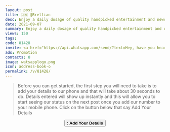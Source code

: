 ```yaml
---
layout: post
title: 🇯🇲 @Brellian 
desc: Enjoy a daily dosage of quality handpicked entertainment and news Via our WhatsApp Status updates
date: 2021-09-07
summary: Enjoy a daily dosage of quality handpicked entertainment and upto 90 % discount off local deals Via your whatsApp status, Brellian iD code is 81428 a proud member since
views: 150
tags: 
code: 81428
invite: <a href="https://api.whatsapp.com/send/?text=Hey, have you heard about this WhatsApp TV. Check out their website https://www.watsapp.tv and if you want to join use my code 81428 because I'm a member" class="page-scroll">Invite Friends</a>
ads: Promotion
contacts: 8
image: watsapplogo.png
icon: address-book-o
permalink: /v/81428/
---
```



>Before you can get started, the first step you will need to take is to add your details to our phone and that will take about 30 seconds to do. Details entered will show up instantly and this will allow you to start seeing our status on the next post once you add our number to your mobile phone. Click on the button below that say Add Your Details
   
<center><a href="/v/81428/signup" class="page-scroll"><button class="btn btn-outline btn-xl" id="#signup"><strong><i class="fa fa-address-book-o"></i> : Add Your Details</strong></button></a></center>
                            
